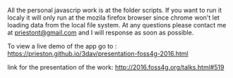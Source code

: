 All the personal javascrip work is at the folder scripts. If you want to run it localy it will only run at the mozila firefox browser since chrome won't let loading data from the local file system. At any questions please contact me at priestont@gmail.com and I will response as soon as possible.

To view a live demo of the app go to : https://prieston.github.io/3dav/presentation-foss4g-2016.html

link for the presentation of the work:
http://2016.foss4g.org/talks.html#519
